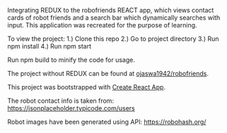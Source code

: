 Integrating REDUX to the robofriends REACT app, which views contact cards of robot friends and a search bar which dynamically searches with input. 
This application was recreated for the purpose of learning.

To view the project:
   1.) Clone this repo
   2.) Go to project directory
   3.) Run npm install 
   4.) Run npm start

Run npm build to minify the code for usage.
   
The project without REDUX can be found at [ojaswa1942/robofriends](https://github.com/ojaswa1942/robofriends).

This project was bootstrapped with [Create React App](https://github.com/facebookincubator/create-react-app).

The robot contact info is taken from:
https://jsonplaceholder.typicode.com/users

Robot images have been generated using API:
https://robohash.org/
